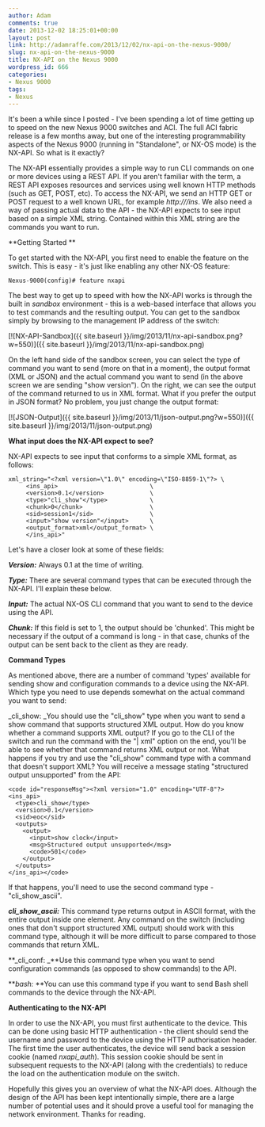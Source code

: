 ```yaml
---
author: Adam
comments: true
date: 2013-12-02 18:25:01+00:00
layout: post
link: http://adamraffe.com/2013/12/02/nx-api-on-the-nexus-9000/
slug: nx-api-on-the-nexus-9000
title: NX-API on the Nexus 9000
wordpress_id: 666
categories:
- Nexus 9000
tags:
- Nexus
---
```


It's been a while since I posted - I've been spending a lot of time getting up to speed on the new Nexus 9000 switches and ACI. The full ACI fabric release is a few months away, but one of the interesting programmability aspects of the Nexus 9000 (running in "Standalone", or NX-OS mode) is the NX-API. So what is it exactly?<!-- more -->

The NX-API essentially provides a simple way to run CLI commands on one or more devices using a REST API. If you aren't familiar with the term, a REST API exposes resources and services using well known HTTP methods (such as GET, POST, etc). To access the NX-API, we send an HTTP GET or POST request to a well known URL, for example _http://<switch-ip>/ins_. We also need a way of passing actual data to the API - the NX-API expects to see input based on a simple XML string. Contained within this XML string are the commands you want to run.

**Getting Started
**

To get started with the NX-API, you first need to enable the feature on the switch. This is easy - it's just like enabling any other NX-OS feature:

    
    Nexus-9000(config)# feature nxapi


The best way to get up to speed with how the NX-API works is through the built in _sandbox_ environment - this is a web-based interface that allows you to test commands and the resulting output. You can get to the sandbox simply by browsing to the management IP address of the switch:

[![NX-API-Sandbox]({{ site.baseurl }}/img/2013/11/nx-api-sandbox.png?w=550)]({{ site.baseurl }}/img/2013/11/nx-api-sandbox.png)

On the left hand side of the sandbox screen, you can select the type of command you want to send (more on that in a moment), the output format (XML or JSON) and the actual command you want to send (in the above screen we are sending "show version"). On the right, we can see the output of the command returned to us in XML format. What if you prefer the output in JSON format? No problem, you just change the output format:

[![JSON-Output]({{ site.baseurl }}/img/2013/11/json-output.png?w=550)]({{ site.baseurl }}/img/2013/11/json-output.png)

**What input does the NX-API expect to see?**

NX-API expects to see input that conforms to a simple XML format, as follows:

    
    xml_string="<?xml version=\"1.0\" encoding=\"ISO-8859-1\"?> \
         <ins_api>                          \
         <version>0.1</version>             \
         <type>"cli_show"</type>            \
         <chunk>0</chunk>                   \
         <sid>session1</sid>                \
         <input>"show version"</input>      \
         <output_format>xml</output_format> \
         </ins_api>"


Let's have a closer look at some of these fields:

**_Version:_** Always 0.1 at the time of writing.

**_Type:_** There are several command types that can be executed through the NX-API. I'll explain these below.

**_Input:_** The actual NX-OS CLI command that you want to send to the device using the API.

**_Chunk:_** If this field is set to 1, the output should be 'chunked'. This might be necessary if the output of a command is long - in that case, chunks of the output can be sent back to the client as they are ready.

**Command Types**

As mentioned above, there are a number of command 'types' available for sending show and configuration commands to a device using the NX-API. Which type you need to use depends somewhat on the actual command you want to send:

_cli_show: _You should use the "cli_show" type when you want to send a show command that supports structured XML output. How do you know whether a command supports XML output? If you go to the CLI of the switch and run the command with the "| xml" option on the end, you'll be able to see whether that command returns XML output or not. What happens if you try and use the "cli_show" command type with a command that doesn't support XML? You will receive a message stating "structured output unsupported" from the API:

    
    <code id="responseMsg"><?xml version="1.0" encoding="UTF-8"?>
    <ins_api>
      <type>cli_show</type>
      <version>0.1</version>
      <sid>eoc</sid>
      <outputs>
        <output>
          <input>show clock</input>
          <msg>Structured output unsupported</msg>
          <code>501</code>
        </output>
      </outputs>
    </ins_api></code>


If that happens, you'll need to use the second command type - "cli_show_ascii".

**_cli_show_ascii:_** This command type returns output in ASCII format, with the entire output inside one <body> element. Any command on the switch (including ones that don't support structured XML output) should work with this command type, although it will be more difficult to parse compared to those commands that return XML.

**_cli_conf: _**Use this command type when you want to send configuration commands (as opposed to show commands) to the API.

**_bash:_ **You can use this command type if you want to send Bash shell commands to the device through the NX-API.

**Authenticating to the NX-API**

In order to use the NX-API, you must first authenticate to the device. This can be done using basic HTTP authentication - the client should send the username and password to the device using the HTTP authorisation header. The first time the user authenticates, the device will send back a session cookie (named _nxapi_auth_). This session cookie should be sent in subsequent requests to the NX-API (along with the credentials) to reduce the load on the authentication module on the switch.

Hopefully this gives you an overview of what the NX-API does. Although the design of the API has been kept intentionally simple, there are a large number of potential uses and it should prove a useful tool for managing the network environment. Thanks for reading.
